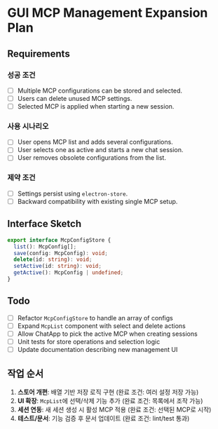 # GUI MCP Management Expansion Plan

## Requirements

### 성공 조건

- [ ] Multiple MCP configurations can be stored and selected.
- [ ] Users can delete unused MCP settings.
- [ ] Selected MCP is applied when starting a new session.

### 사용 시나리오

- [ ] User opens MCP list and adds several configurations.
- [ ] User selects one as active and starts a new chat session.
- [ ] User removes obsolete configurations from the list.

### 제약 조건

- [ ] Settings persist using `electron-store`.
- [ ] Backward compatibility with existing single MCP setup.

## Interface Sketch

```typescript
export interface McpConfigStore {
  list(): McpConfig[];
  save(config: McpConfig): void;
  delete(id: string): void;
  setActive(id: string): void;
  getActive(): McpConfig | undefined;
}
```

## Todo

- [ ] Refactor `McpConfigStore` to handle an array of configs
- [ ] Expand `McpList` component with select and delete actions
- [ ] Allow ChatApp to pick the active MCP when creating sessions
- [ ] Unit tests for store operations and selection logic
- [ ] Update documentation describing new management UI

## 작업 순서

1. **스토어 개편**: 배열 기반 저장 로직 구현 (완료 조건: 여러 설정 저장 가능)
2. **UI 확장**: `McpList`에 선택/삭제 기능 추가 (완료 조건: 목록에서 조작 가능)
3. **세션 연동**: 새 세션 생성 시 활성 MCP 적용 (완료 조건: 선택된 MCP로 시작)
4. **테스트/문서**: 기능 검증 후 문서 업데이트 (완료 조건: lint/test 통과)
